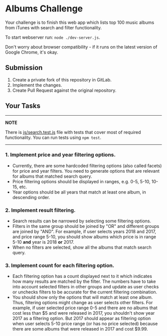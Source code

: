 # Albums Challenge

Your challenge is to finish this web app which lists top 100 music albums from iTunes with search and filter
functionality.

To start webserver run: `node ./dev-server.js`.

Don't worry about browser compatibility - if it runs on the latest version of Google Chrome, it's okay.

## Submission

1. Create a private fork of this repository in GitLab.
2. Implement the changes.
3. Create Pull Request against the original repository.

## Your Tasks

---
**NOTE**

There is [js/search.test.js](js/search.test.js) file with tests that cover most of required functionality. You can run tests
using `npm test`.

---

### 1. Implement price and year filtering options.

- Currently, there are some hardcoded filtering options (also called facets) for price and year filters. You need to
  generate options that are relevant for albums that matched search query.
- Price filtering options should be displayed in ranges, e.g. 0-5, 5-10, 10-15, etc.
- Year options should be all years that match at least one album, in descending order.

### 2. Implement result filtering.

- Search results can be narrowed by selecting some filtering options.
- Filters in the same group should be joined by "OR" and different groups are joined by "AND". For example, if user
  selects years 2018 and 2017, and price range 5-10, you should show albums which price is in range 5-10 **and** year is
  2018 **or** 2017.
- When no filters are selected, show all the albums that match search query.

### 3. Implement count for each filtering option.

- Each filtering option has a count displayed next to it which indicates how many results are matched by the filter. The
  numbers have to take into account selected filters in other groups and update as user checks or unchecks filters to be
  accurate for the current filtering combination.
- You should show only the options that will match at least one album. Thus, filtering options might change as user
  selects other filters. For example, if user selected price range 0-5 and there are no albums that cost less than $5
  and were released in 2017, you shouldn't show year 2017 as a filtering option. But 2017 should appear as filtering
  option when user selects 5-10 price range (or has no price selected) because there are some albums that were released
  in 2017 and cost $9.99.
